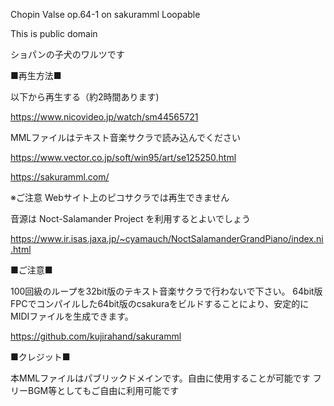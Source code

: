 Chopin Valse op.64-1 on sakuramml Loopable

This is public domain

ショパンの子犬のワルツです

■再生方法■

以下から再生する（約2時間あります)

https://www.nicovideo.jp/watch/sm44565721

MMLファイルはテキスト音楽サクラで読み込んでください

https://www.vector.co.jp/soft/win95/art/se125250.html

https://sakuramml.com/

※ご注意 Webサイト上のピコサクラでは再生できません

音源は Noct-Salamander Project を利用するとよいでしょう

https://www.ir.isas.jaxa.jp/~cyamauch/NoctSalamanderGrandPiano/index.ni.html

■ご注意■

100回級のループを32bit版のテキスト音楽サクラで行わないで下さい。
64bit版FPCでコンパイルした64bit版のcsakuraをビルドすることにより、安定的に
MIDIファイルを生成できます。

https://github.com/kujirahand/sakuramml

■クレジット■

本MMLファイルはパブリックドメインです。自由に使用することが可能です
フリーBGM等としてもご自由に利用可能です

